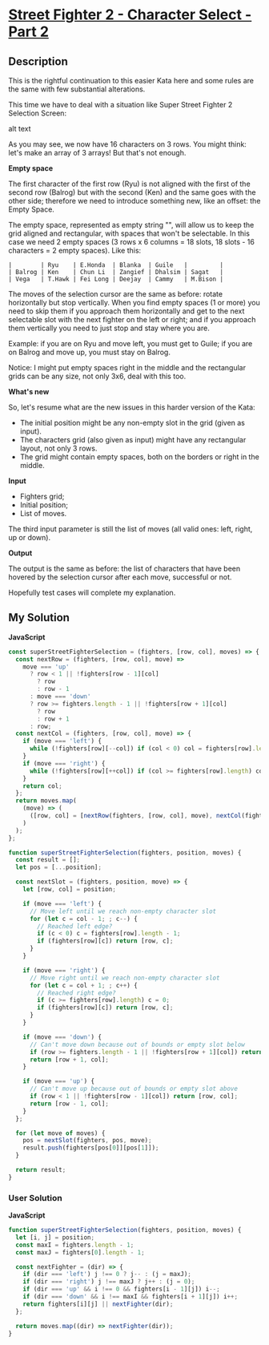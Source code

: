 # [Street Fighter 2 - Character Select - Part 2](https://www.codewars.com/kata/58583922c1d5b415b00000ff)

## Description

This is the rightful continuation to this easier Kata here and some rules are the same with few substantial alterations.

This time we have to deal with a situation like Super Street Fighter 2 Selection Screen:

alt text

As you may see, we now have 16 characters on 3 rows. You might think: let's make an array of 3 arrays! But that's not enough.

**Empty space**

The first character of the first row (Ryu) is not aligned with the first of the second row (Balrog) but with the second (Ken) and the same goes with the other side; therefore we need to introduce something new, like an offset: the Empty Space.

The empty space, represented as empty string "", will allow us to keep the grid aligned and rectangular, with spaces that won't be selectable. In this case we need 2 empty spaces (3 rows x 6 columns = 18 slots, 18 slots - 16 characters = 2 empty spaces). Like this:

```
|        | Ryu    | E.Honda  | Blanka  | Guile   |         |
| Balrog | Ken    | Chun Li  | Zangief | Dhalsim | Sagat   |
| Vega   | T.Hawk | Fei Long | Deejay  | Cammy   | M.Bison |
```

The moves of the selection cursor are the same as before: rotate horizontally but stop vertically. When you find empty spaces (1 or more) you need to skip them if you approach them horizontally and get to the next selectable slot with the next fighter on the left or right; and if you approach them vertically you need to just stop and stay where you are.

Example: if you are on Ryu and move left, you must get to Guile; if you are on Balrog and move up, you must stay on Balrog.

Notice: I might put empty spaces right in the middle and the rectangular grids can be any size, not only 3x6, deal with this too.

**What's new**

So, let's resume what are the new issues in this harder version of the Kata:

- The initial position might be any non-empty slot in the grid (given as input).
- The characters grid (also given as input) might have any rectangular layout, not only 3 rows.
- The grid might contain empty spaces, both on the borders or right in the middle.

**Input**

- Fighters grid;
- Initial position;
- List of moves.

The third input parameter is still the list of moves (all valid ones: left, right, up or down).

**Output**

The output is the same as before: the list of characters that have been hovered by the selection cursor after each move, successful or not.

Hopefully test cases will complete my explanation.

## My Solution

**JavaScript**

```js
const superStreetFighterSelection = (fighters, [row, col], moves) => {
  const nextRow = (fighters, [row, col], move) =>
    move === 'up'
      ? row < 1 || !fighters[row - 1][col]
        ? row
        : row - 1
      : move === 'down'
      ? row >= fighters.length - 1 || !fighters[row + 1][col]
        ? row
        : row + 1
      : row;
  const nextCol = (fighters, [row, col], move) => {
    if (move === 'left') {
      while (!fighters[row][--col]) if (col < 0) col = fighters[row].length;
    }
    if (move === 'right') {
      while (!fighters[row][++col]) if (col >= fighters[row].length) col = -1;
    }
    return col;
  };
  return moves.map(
    (move) => (
      ([row, col] = [nextRow(fighters, [row, col], move), nextCol(fighters, [row, col], move)]), fighters[row][col]
    )
  );
};
```

```js
function superStreetFighterSelection(fighters, position, moves) {
  const result = [];
  let pos = [...position];

  const nextSlot = (fighters, position, move) => {
    let [row, col] = position;

    if (move === 'left') {
      // Move left until we reach non-empty character slot
      for (let c = col - 1; ; c--) {
        // Reached left edge?
        if (c < 0) c = fighters[row].length - 1;
        if (fighters[row][c]) return [row, c];
      }
    }

    if (move === 'right') {
      // Move right until we reach non-empty character slot
      for (let c = col + 1; ; c++) {
        // Reached right edge?
        if (c >= fighters[row].length) c = 0;
        if (fighters[row][c]) return [row, c];
      }
    }

    if (move === 'down') {
      // Can't move down because out of bounds or empty slot below
      if (row >= fighters.length - 1 || !fighters[row + 1][col]) return [row, col];
      return [row + 1, col];
    }

    if (move === 'up') {
      // Can't move up because out of bounds or empty slot above
      if (row < 1 || !fighters[row - 1][col]) return [row, col];
      return [row - 1, col];
    }
  };

  for (let move of moves) {
    pos = nextSlot(fighters, pos, move);
    result.push(fighters[pos[0]][pos[1]]);
  }

  return result;
}
```

### User Solution

**JavaScript**

```js
function superStreetFighterSelection(fighters, position, moves) {
  let [i, j] = position;
  const maxI = fighters.length - 1;
  const maxJ = fighters[0].length - 1;

  const nextFighter = (dir) => {
    if (dir === 'left') j !== 0 ? j-- : (j = maxJ);
    if (dir === 'right') j !== maxJ ? j++ : (j = 0);
    if (dir === 'up' && i !== 0 && fighters[i - 1][j]) i--;
    if (dir === 'down' && i !== maxI && fighters[i + 1][j]) i++;
    return fighters[i][j] || nextFighter(dir);
  };

  return moves.map((dir) => nextFighter(dir));
}
```
